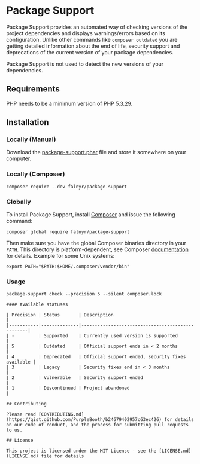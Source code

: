 # Package Support

Package Support provides an automated way of checking versions of the project dependencies and displays warnings/errors
based on its configuration. Unlike other commands like `composer outdated` you are getting detailed information about the 
end of life, security support and deprecations of the current version of your package dependencies.

Package Support is not used to detect the new versions of your dependencies.

## Requirements
PHP needs to be a minimum version of PHP 5.3.29.

## Installation

### Locally (Manual)

Download the [package-support.phar](#) file and store it somewhere on your computer.

### Locally (Composer)

```
composer require --dev falnyr/package-support
```

### Globally

To install Package Support, install [Composer](https://getcomposer.org/download/) and issue the following command:

```
composer global require falnyr/package-support
```

Then make sure you have the global Composer binaries directory in your `PATH`. This directory is platform-dependent, see Composer [documentation](https://getcomposer.org/doc/03-cli.md#composer-home) for details. Example for some Unix systems:

```
export PATH="$PATH:$HOME/.composer/vendor/bin"
```

### Usage

```
package-support check --precision 5 --silent composer.lock

#### Available statuses

| Precision | Status       | Description                                      |
|-----------|--------------|--------------------------------------------------|
| -         | Supported    | Currently used version is supported              |
| 5         | Outdated     | Official support ends in < 2 months              |
| 4         | Deprecated   | Official support ended, security fixes available |
| 3         | Legacy       | Security fixes end in < 3 months                 |
| 2         | Vulnerable   | Security support ended                           |
| 1         | Discontinued | Project abandoned                                | 

## Contributing

Please read [CONTRIBUTING.md](https://gist.github.com/PurpleBooth/b24679402957c63ec426) for details on our code of conduct, and the process for submitting pull requests to us. 

## License

This project is licensed under the MIT License - see the [LICENSE.md](LICENSE.md) file for details